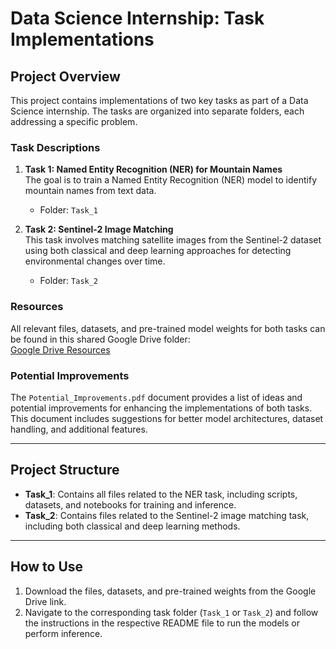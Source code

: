# Data Science Internship: Task Implementations

## Project Overview

This project contains implementations of two key tasks as part of a Data Science internship. The tasks are organized into separate folders, each addressing a specific problem.

### Task Descriptions

1. **Task 1: Named Entity Recognition (NER) for Mountain Names**  
   The goal is to train a Named Entity Recognition (NER) model to identify mountain names from text data.  
   - Folder: `Task_1`
   
2. **Task 2: Sentinel-2 Image Matching**  
   This task involves matching satellite images from the Sentinel-2 dataset using both classical and deep learning approaches for detecting environmental changes over time.  
   - Folder: `Task_2`

### Resources

All relevant files, datasets, and pre-trained model weights for both tasks can be found in this shared Google Drive folder:  
[Google Drive Resources](https://drive.google.com/drive/folders/1s1TK-jR29TnvRj0Gy769-_AcXbIsBdQj?usp=drive_link)

### Potential Improvements

The `Potential_Improvements.pdf` document provides a list of ideas and potential improvements for enhancing the implementations of both tasks. This document includes suggestions for better model architectures, dataset handling, and additional features.

---

## Project Structure

- **Task_1**: Contains all files related to the NER task, including scripts, datasets, and notebooks for training and inference.
- **Task_2**: Contains files related to the Sentinel-2 image matching task, including both classical and deep learning methods.

---

## How to Use

1. Download the files, datasets, and pre-trained weights from the Google Drive link.
2. Navigate to the corresponding task folder (`Task_1` or `Task_2`) and follow the instructions in the respective README file to run the models or perform inference.

